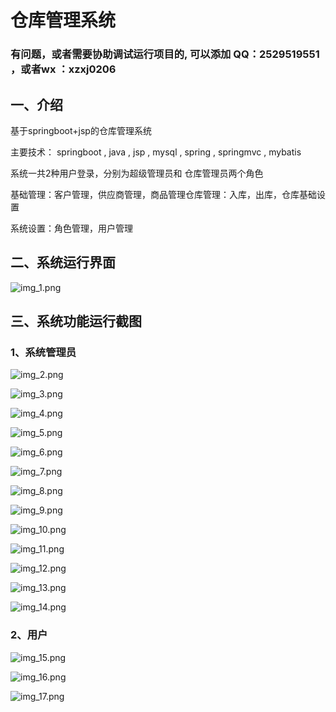 # 仓库管理系统

### 有问题，或者需要协助调试运行项目的, 可以添加 QQ：2529519551 ，或者wx ：xzxj0206

## 一、介绍

基于springboot+jsp的仓库管理系统

主要技术： springboot , java , jsp , mysql , spring , springmvc , mybatis 

系统一共2种用户登录，分别为超级管理员和 仓库管理员两个角色

基础管理：客户管理，供应商管理，商品管理仓库管理：入库，出库，仓库基础设置

系统设置：角色管理，用户管理

## 二、系统运行界面

![img_1.png](imgs/img_1.png)

## 三、系统功能运行截图

### 1、系统管理员

![img_2.png](imgs/img_2.png)

![img_3.png](imgs/img_3.png)

![img_4.png](imgs/img_4.png)

![img_5.png](imgs/img_5.png)

![img_6.png](imgs/img_6.png)

![img_7.png](imgs/img_7.png)

![img_8.png](imgs/img_8.png)

![img_9.png](imgs/img_9.png)

![img_10.png](imgs/img_10.png)

![img_11.png](imgs/img_11.png)

![img_12.png](imgs/img_12.png)

![img_13.png](imgs/img_13.png)

![img_14.png](imgs/img_14.png)


### 2、用户

![img_15.png](imgs/img_15.png)

![img_16.png](imgs/img_16.png)

![img_17.png](imgs/img_17.png)

